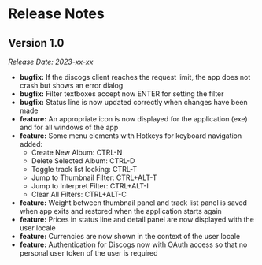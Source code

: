 # Release Notes

## Version 1.0 
*Release Date: 2023-xx-xx*

* **bugfix:** If the discogs client reaches the request limit, the app does not crash but 
shows an error dialog
* **bugfix:** Filter textboxes accept now ENTER for setting the filter
* **bugfix:** Status line is now updated correctly when changes have been made
* **feature:** An appropriate icon is now displayed for the application (exe) and for all windows of the app
* **feature:** Some menu elements with Hotkeys for keyboard navigation added:
  * Create New Album: CTRL-N
  * Delete Selected Album: CTRL-D
  * Toggle track list locking: CTRL-T
  * Jump to Thumbnail Filter: CTRL+ALT-T
  * Jump to Interpret Filter: CTRL+ALT-I
  * Clear All Filters: CTRL+ALT-C
* **feature:** Weight between thumbnail panel and track list panel is saved when app exits and restored when the application starts again
* **feature:** Prices in status line and detail panel are now displayed with the user locale
* **feature:** Currencies are now shown in the context of the user locale
* **feature:** Authentication for Discogs now with OAuth access so that no personal user token of the user is required
 